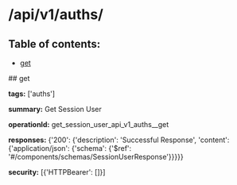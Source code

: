 # /api/v1/auths/

## Table of contents:
- [get](#get)

<a name="get" />
## get

**tags:** ['auths']

**summary:** Get Session User

**operationId:** get_session_user_api_v1_auths__get

**responses:** {'200': {'description': 'Successful Response', 'content': {'application/json': {'schema': {'$ref': '#/components/schemas/SessionUserResponse'}}}}}

**security:** [{'HTTPBearer': []}]

